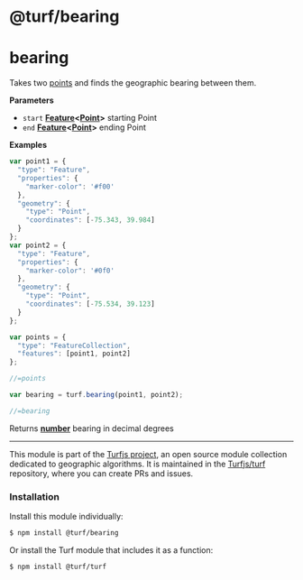 # @turf/bearing

# bearing

Takes two [points](http://geojson.org/geojson-spec.html#point) and finds the geographic bearing between them.

**Parameters**

-   `start` **[Feature](http://geojson.org/geojson-spec.html#feature-objects)&lt;[Point](http://geojson.org/geojson-spec.html#point)>** starting Point
-   `end` **[Feature](http://geojson.org/geojson-spec.html#feature-objects)&lt;[Point](http://geojson.org/geojson-spec.html#point)>** ending Point

**Examples**

```javascript
var point1 = {
  "type": "Feature",
  "properties": {
    "marker-color": '#f00'
  },
  "geometry": {
    "type": "Point",
    "coordinates": [-75.343, 39.984]
  }
};
var point2 = {
  "type": "Feature",
  "properties": {
    "marker-color": '#0f0'
  },
  "geometry": {
    "type": "Point",
    "coordinates": [-75.534, 39.123]
  }
};

var points = {
  "type": "FeatureCollection",
  "features": [point1, point2]
};

//=points

var bearing = turf.bearing(point1, point2);

//=bearing
```

Returns **[number](https://developer.mozilla.org/en-US/docs/Web/JavaScript/Reference/Global_Objects/Number)** bearing in decimal degrees

<!-- This file is automatically generated. Please don't edit it directly:
if you find an error, edit the source file (likely index.js), and re-run
./scripts/generate-readmes in the turf project. -->

---

This module is part of the [Turfjs project](http://turfjs.org/), an open source
module collection dedicated to geographic algorithms. It is maintained in the
[Turfjs/turf](https://github.com/Turfjs/turf) repository, where you can create
PRs and issues.

### Installation

Install this module individually:

```sh
$ npm install @turf/bearing
```

Or install the Turf module that includes it as a function:

```sh
$ npm install @turf/turf
```
